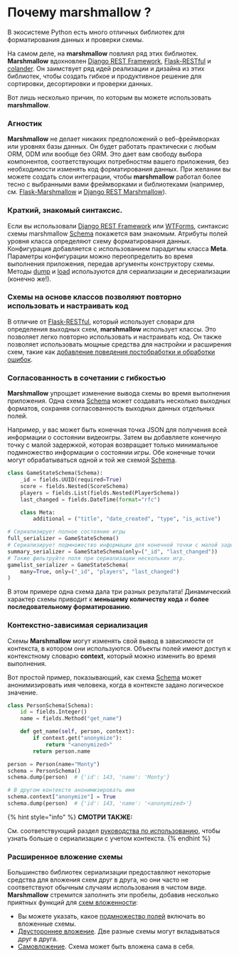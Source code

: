 # Почему marshmallow ?

В экосистеме Python есть много отличных библиотек для форматирования данных и проверки схемы.

На самом деле, на **marshmallow** повлиял ряд этих библиотек. **Marshmallow** вдохновлен [Django REST Framework](https://www.django-rest-framework.org), [Flask-RESTful](https://flask-restful.readthedocs.io) и [colander](https://docs.pylonsproject.org/projects/colander/en/latest/). Он заимствует ряд идей реализации и дизайна из этих библиотек, чтобы создать гибкое и продуктивное решение для сортировки, десортировки и проверки данных.

Вот лишь несколько причин, по которым вы можете использовать **marshmallow**.

### Агностик

**Marshmallow** не делает никаких предположений о веб-фреймворках или уровнях базы данных. Он будет работать практически с любым ORM, ODM или вообще без ORM. Это дает вам свободу выбора компонентов, соответствующих потребностям вашего приложения, без необходимости изменять код форматирования данных. При желании вы можете создать слои интеграции, чтобы **marshmallow** работал более тесно с выбранными вами фреймворками и библиотеками (например, см. [Flask-Marshmallow](https://github.com/marshmallow-code/flask-marshmallow) и [Django REST Marshmallow](https://github.com/marshmallow-code/flask-marshmallow)).

### Краткий, знакомый синтаксис.

Если вы использовали [Django REST Framework](https://www.django-rest-framework.org) или [WTForms](https://wtforms.readthedocs.io/en/stable/), синтаксис схемы marshmallow [Schema](../api-marshmallow/skhema-schema.md#class-marshmallow.schema) покажется вам знакомым. Атрибуты полей уровня класса определяют схему форматирования данных. Конфигурация добавляется с использованием парадигмы класса **Meta**. Параметры конфигурации можно переопределить во время выполнения приложения, передав аргументы конструктору схемы. Методы [dump](../api-marshmallow/skhema-schema.md#dump) и [load](../api-marshmallow/skhema-schema.md#load) используются для сериализации и десериализации (конечно же!).

### Схемы на основе классов позволяют повторно использовать и настраивать код

В отличие от [Flask-RESTful](https://flask-restful.readthedocs.io), который использует словари для определения выходных схем, **marshmallow** использует классы. Это позволяет легко повторно использовать и настраивать код. Он также позволяет использовать мощные средства для настройки и расширения схем, такие как [добавление поведения постобработки и обработки ошибок](../rukovodstvo-marshmallow/rasshirennye-skhemy.md).

### Согласованность в сочетании с гибкостью

**Marshmallow** упрощает изменение вывода схемы во время выполнения приложения. Одна схема [Schema](../api-marshmallow/skhema-schema.md#class-marshmallow.schema) может создавать несколько выходных форматов, сохраняя согласованность выходных данных отдельных полей.

Например, у вас может быть конечная точка JSON для получения всей информации о состоянии видеоигры. Затем вы добавляете конечную точку с малой задержкой, которая возвращает только минимальное подмножество информации о состоянии игры. Обе конечные точки могут обрабатываться одной и той же схемой [Schema](../api-marshmallow/skhema-schema.md).

```python
class GameStateSchema(Schema):
    _id = fields.UUID(required=True)
    score = fields.Nested(ScoreSchema)
    players = fields.List(fields.Nested(PlayerSchema))
    last_changed = fields.DateTime(format="rfc")

    class Meta:
        additional = ("title", "date_created", "type", "is_active")

# Сериализирует полное состояние игры
full_serializer = GameStateSchema()
# Сериализирует подмножество информации для конечной точки с малой задержкой.
summary_serializer = GameStateSchema(only=("_id", "last_changed"))
# Также фильтруйте поля при сериализации нескольких игр.
gamelist_serializer = GameStateSchema(
    many=True, only=("_id", "players", "last_changed")
)
```

В этом примере одна схема дала три разных результата! Динамический характер схемы приводит к **меньшему количеству кода** и **более последовательному форматированию**.

### Контекстно-зависимая сериализация

Схемы **Marshmallow** могут изменять свой вывод в зависимости от контекста, в котором они используются. Объекты полей имеют доступ к контекстному словарю **context**, который можно изменить во время выполнения.

Вот простой пример, показывающий, как схема [Schema](../api-marshmallow/skhema-schema.md#class-marshmallow.schema) может анонимизировать имя человека, когда в контексте задано логическое значение.

```python
class PersonSchema(Schema):
    id = fields.Integer()
    name = fields.Method("get_name")

    def get_name(self, person, context):
        if context.get("anonymize"):
            return "<anonymized>"
        return person.name

person = Person(name="Monty")
schema = PersonSchema()
schema.dump(person)  # {'id': 143, 'name': 'Monty'}

# В другом контексте анонимизировать имя
schema.context["anonymize"] = True
schema.dump(person)  # {'id': 143, 'name': '<anonymized>'}
```

{% hint style="info" %}
**СМОТРИ ТАКЖЕ:**

См. соответствующий раздел [руководства по использованию](../rukovodstvo-marshmallow/polzovatelskie-polya.md#deserializaciya-polei-method-i-function), чтобы узнать больше о сериализации с учетом контекста.
{% endhint %}

### Расширенное вложение схемы

Большинство библиотек сериализации предоставляют некоторые средства для вложения схем друг в друга, но они часто не соответствуют обычным случаям использования в чистом виде. **Marshmallow** стремится заполнить эти пробелы, добавив несколько приятных функций для [схем вложенности](../rukovodstvo-marshmallow/vlozhennye-skhemy.md):

* Вы можете указать, какое [подмножество полей](../rukovodstvo-marshmallow/vlozhennye-skhemy.md#ukazanie-togo-kakie-polya-sleduet-vkladyvat) включать во вложенные схемы.
* [Двустороннее вложение](../rukovodstvo-marshmallow/vlozhennye-skhemy.md#dvukhstoronnyaya-vlozhennost). Две разные схемы могут вкладываться друг в друга.
* [Самовложение](../rukovodstvo-marshmallow/vlozhennye-skhemy.md#vlozhenie-skhemy-vnutr-samoi-sebya). Схема может быть вложена сама в себя.
